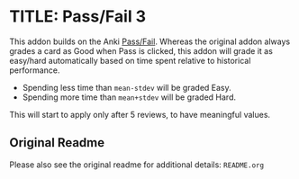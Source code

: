 # TITLE: Pass/Fail 3

This addon builds on the Anki [Pass/Fail](https://github.com/lambdadog/passfail2).
Whereas the original addon always grades a card as Good when Pass is clicked, this
addon will grade it as easy/hard automatically based on time spent relative to
historical performance. 

- Spending less time than `mean-stdev` will be graded Easy.
- Spending more time than `mean+stdev` will be graded Hard.

This will start to apply only after 5 reviews, to have meaningful values.

## Original Readme
Please also see the original readme for additional details: `README.org`